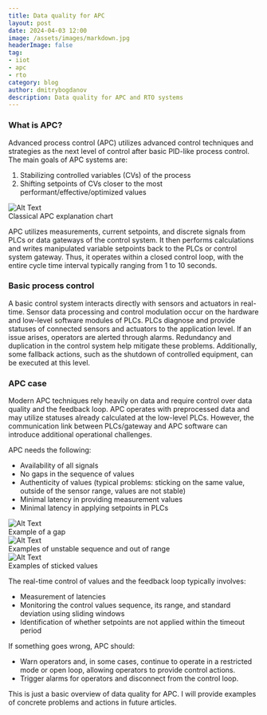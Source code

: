 ```yaml
---
title: Data quality for APC
layout: post
date: 2024-04-03 12:00
image: /assets/images/markdown.jpg
headerImage: false
tag:
- iiot
- apc
- rto
category: blog
author: dmitrybogdanov
description: Data quality for APC and RTO systems
---
```


### What is APC?

Advanced process control (APC) utilizes advanced control techniques and strategies as the next level of control after basic PID-like process control. The main goals of APC systems are:

1. Stabilizing controlled variables (CVs) of the process
2. Shifting setpoints of CVs closer to the most performant/effective/optimized values

<div class="side-by-side">
    <div class="toleft">
        <img class="image" src="{{ site.url }}/assets/images/01_apc_gain.png" alt="Alt Text">
        <figcaption class="caption">Classical APC explanation chart</figcaption>
    </div>
</div>

APC utilizes measurements, current setpoints, and discrete signals from PLCs or data gateways of the control system. It then performs calculations and writes manipulated variable setpoints back to the PLCs or control system gateway. Thus, it operates within a closed control loop, with the entire cycle time interval typically ranging from 1 to 10 seconds.

### Basic process control

A basic control system interacts directly with sensors and actuators in real-time. Sensor data processing and control modulation occur on the hardware and low-level software modules of PLCs. PLCs diagnose and provide statuses of connected sensors and actuators to the application level. If an issue arises, operators are alerted through alarms. Redundancy and duplication in the control system help mitigate these problems. Additionally, some fallback actions, such as the shutdown of controlled equipment, can be executed at this level.

### APC case

Modern APC techniques rely heavily on data and require control over data quality and the feedback loop. APC operates with preprocessed data and may utilize statuses already calculated at the low-level PLCs. However, the communication link between PLCs/gateway and APC software can introduce additional operational challenges.

APC needs the following:
- Availability of all signals
- No gaps in the sequence of values
- Authenticity of values (typical problems: sticking on the same value, outside of the sensor range, values are not stable)
- Minimal latency in providing measurement values
- Minimal latency in applying setpoints in PLCs

<div class="side-by-side">
    <div class="toleft">
        <img class="image" src="{{ site.url }}/assets/images/01_gaps.png" alt="Alt Text">
        <figcaption class="caption">Example of a gap</figcaption>
    </div>
</div>

<div class="side-by-side">
    <div class="toleft">
        <img class="image" src="{{ site.url }}/assets/images/01_not_stable.png" alt="Alt Text">
        <figcaption class="caption">Examples of unstable sequence and out of range</figcaption>
    </div>
</div>

<div class="side-by-side">
    <div class="toleft">
        <img class="image" src="{{ site.url }}/assets/images/01_sticked_values.png" alt="Alt Text">
        <figcaption class="caption">Examples of sticked values</figcaption>
    </div>
</div>

The real-time control of values and the feedback loop typically involves:
- Measurement of latencies
- Monitoring the control values sequence, its range, and standard deviation using sliding windows
- Identification of whether setpoints are not applied within the timeout period

If something goes wrong, APC should:
- Warn operators and, in some cases, continue to operate in a restricted mode or open loop, allowing operators to provide control actions.
- Trigger alarms for operators and disconnect from the control loop.

This is just a basic overview of data quality for APC. I will provide examples of concrete problems and actions in future articles.